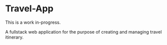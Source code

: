 # Travel-App
This is a work in-progress.

A fullstack web application for the purpose of creating and managing travel itinerary.
